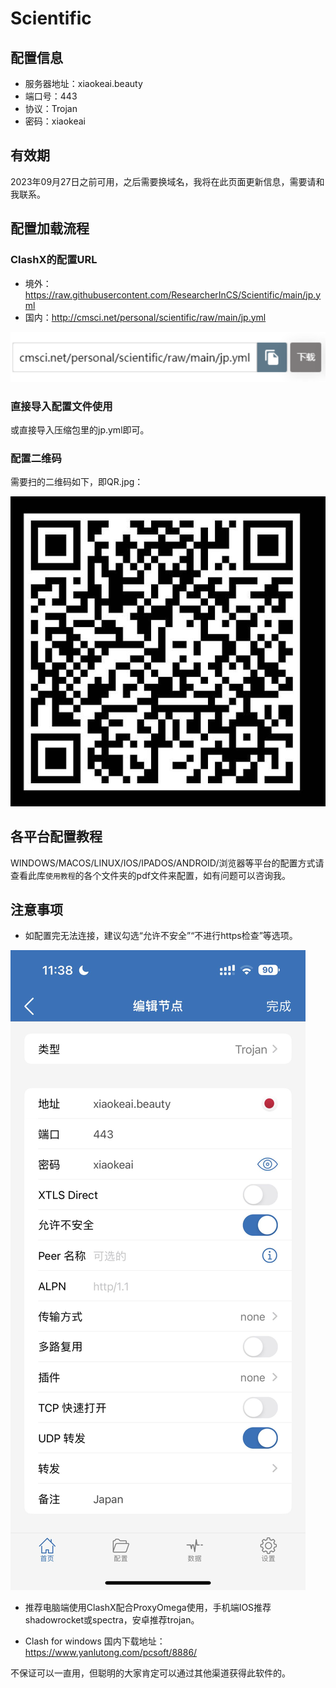 # Scientific
## 配置信息
- 服务器地址：xiaokeai.beauty
- 端口号：443
- 协议：Trojan
- 密码：xiaokeai

## 有效期
2023年09月27日之前可用，之后需要换域名，我将在此页面更新信息，需要请和我联系。

## 配置加载流程 
### ClashX的配置URL
  * 境外：https://raw.githubusercontent.com/ResearcherInCS/Scientific/main/jp.yml
  * 国内：http://cmsci.net/personal/scientific/raw/main/jp.yml
  
  ![](url_import.png)

### 直接导入配置文件使用
或直接导入压缩包里的jp.yml即可。

### 配置二维码
需要扫的二维码如下，即QR.jpg：

![](QR.jpg)

## 各平台配置教程

WINDOWS/MACOS/LINUX/IOS/IPADOS/ANDROID/浏览器等平台的配置方式请查看此库`使用教程`的各个文件夹的pdf文件来配置，如有问题可以咨询我。

## 注意事项
- 如配置完无法连接，建议勾选“允许不安全”“不进行https检查”等选项。

![](example_shadowrocket.jpg)

- 推荐电脑端使用ClashX配合ProxyOmega使用，手机端IOS推荐shadowrocket或spectra，安卓推荐trojan。

- Clash for windows 国内下载地址：https://www.yanlutong.com/pcsoft/8886/

不保证可以一直用，但聪明的大家肯定可以通过其他渠道获得此软件的。